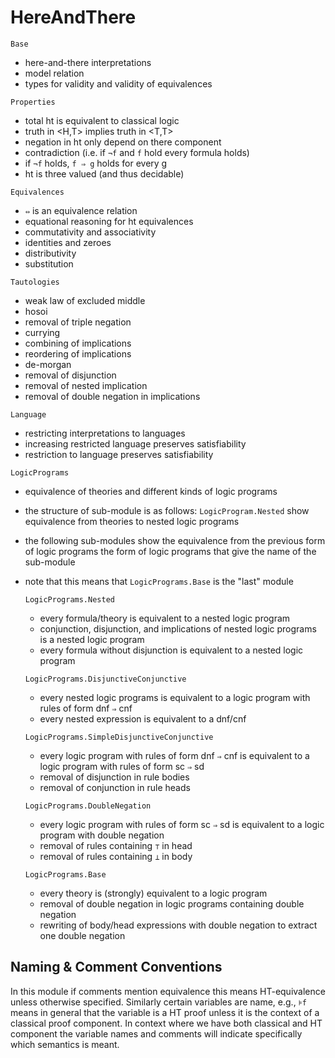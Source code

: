 # HereAndThere

`Base`
- here-and-there interpretations
- model relation 
- types for validity and validity of equivalences

`Properties`
- total ht is equivalent to classical logic
- truth in <H,T> implies truth in <T,T>
- negation in ht only depend on there component 
- contradiction (i.e. if `¬f` and `f` hold every formula holds)
- if `¬f` holds, `f ⇒ g` holds for every g
- ht is three valued (and thus decidable)

`Equivalences`
- `⇔` is an equivalence relation 
- equational reasoning for ht equivalences
- commutativity and associativity
- identities and zeroes
- distributivity
- substitution

`Tautologies`
- weak law of excluded middle
- hosoi
- removal of triple negation
- currying
- combining of implications
- reordering of implications
- de-morgan 
- removal of disjunction
- removal of nested implication 
- removal of double negation in implications

`Language`
- restricting interpretations to languages
- increasing restricted language preserves satisfiability
- restriction to language preserves satisfiability

`LogicPrograms`
- equivalence of theories and different kinds of logic programs
- the structure of sub-module is as follows: `LogicProgram.Nested` show equivalence from theories to nested logic programs
- the following sub-modules show the equivalence from the previous form of logic programs the form of logic programs that give the name of the sub-module
- note that this means that `LogicPrograms.Base` is the "last" module

    `LogicPrograms.Nested`
    - every formula/theory is equivalent to a nested logic program
    - conjunction, disjunction, and implications of nested logic programs is a nested logic program
    - every formula without disjunction is equivalent to a nested logic program
    
    `LogicPrograms.DisjunctiveConjunctive`
    - every nested logic programs is equivalent to a logic program with rules of form dnf `⇒` cnf
    - every nested expression is equivalent to a dnf/cnf
    
    `LogicPrograms.SimpleDisjunctiveConjunctive`
    - every logic program with rules of form dnf `⇒` cnf is equivalent to a logic program with rules of form sc `⇒` sd
    - removal of disjunction in rule bodies
    - removal of conjunction in rule heads
    
    `LogicPrograms.DoubleNegation`
    - every logic program with rules of form sc `⇒` sd is equivalent to a logic program with double negation
    - removal of rules containing `⊤` in head
    - removal of rules containing `⊥` in body
    
    `LogicPrograms.Base`
    - every theory is (strongly) equivalent to a logic program
    - removal of double negation in logic programs containing double negation
    - rewriting of body/head expressions with double negation to extract one double negation 

## Naming & Comment Conventions
In this module if comments mention equivalence this means HT-equivalence unless otherwise specified.
Similarly certain variables are name, e.g., `⊧f` means in general that the variable is a HT proof unless it is the context of a classical proof component.
In context where we have both classical and HT component the variable names and comments will indicate specifically which semantics is meant.
